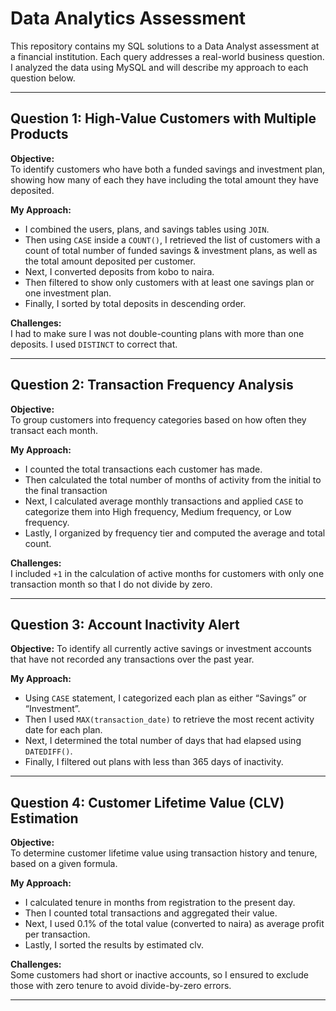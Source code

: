 # Data Analytics Assessment

This repository contains my SQL solutions to a Data Analyst assessment at a financial institution. Each query addresses a real-world business question. I analyzed the data using MySQL and will describe my approach to each question below.

---

## Question 1: High-Value Customers with Multiple Products

**Objective:**  
To identify customers who have both a funded savings and investment plan, showing how many of each they have including the total amount they have deposited.

**My Approach:**  
- I combined the users, plans, and savings tables using `JOIN`.
- Then using `CASE` inside a `COUNT()`, I retrieved the list of customers with a count of total number of funded savings & investment plans, as well as the total amount deposited per customer.
- Next, I converted deposits from kobo to naira.
- Then filtered to show only customers with at least one savings plan or one investment plan. 
- Finally, I sorted by total deposits in descending order.

**Challenges:**  
I had to make sure I was not double-counting plans with more than one deposits. I used `DISTINCT` to correct that.

---

## Question 2: Transaction Frequency Analysis

**Objective:**  
To group customers into frequency categories based on how often they transact each month.

**My Approach:**  
- I counted the total transactions each customer has made.
- Then calculated the total number of months of activity from the initial to the final transaction
- Next, I calculated average monthly transactions and applied `CASE` to categorize them into High frequency, Medium frequency, or Low frequency.
- Lastly, I organized by frequency tier and computed the average and total count.

**Challenges:**  
I included `+1` in the calculation of active months for customers with only one transaction month so that I do not divide by zero.

---

## Question 3: Account Inactivity Alert

**Objective:** 
To identify all currently active savings or investment accounts that have not recorded any transactions over the past year.


**My Approach:**  
- Using `CASE` statement, I categorized each plan as either “Savings” or “Investment”.
- Then I used `MAX(transaction_date)` to retrieve the most recent activity date for each plan.
- Next, I determined the total number of days that had elapsed using `DATEDIFF()`.
- Finally, I filtered out plans with less than 365 days of inactivity.
---

## Question 4: Customer Lifetime Value (CLV) Estimation

**Objective:**  
To determine customer lifetime value using transaction history and tenure, based on a given formula.


**My Approach:** 
- I calculated tenure in months from registration to the present day.
- Then I counted total transactions and aggregated their value.
- Next, I used 0.1% of the total value (converted to naira) as average profit per transaction.
- Lastly, I sorted the results by estimated clv.

**Challenges:**  
Some customers had short or inactive accounts, so I ensured to exclude those with zero tenure to avoid divide-by-zero errors.


---
